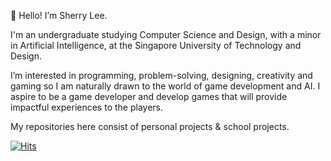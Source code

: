 👋 Hello! I’m Sherry Lee.


I'm an undergraduate studying Computer Science and Design, with a minor in Artificial Intelligence, at the Singapore University of Technology and Design.


I’m interested in programming, problem-solving, designing, creativity and gaming so I am naturally drawn to the world of game development and AI. I aspire to be a game developer and develop games that will provide impactful experiences to the players.


My repositories here consist of personal projects & school projects.

[![Hits](https://hits.seeyoufarm.com/api/count/incr/badge.svg?url=https%3A%2F%2Fgithub.com%2Fsherrylee1534&count_bg=%23C16BE5&title_bg=%23555555&icon=&icon_color=%23E7E7E7&title=Views&edge_flat=false)](https://hits.seeyoufarm.com)
